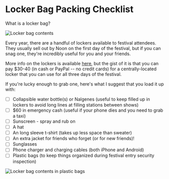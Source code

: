 # Locker Bag Packing Checklist

What is a locker bag?

![Locker bag contents]()

Every year, there are a handful of lockers available to festival attendees. They usually sell out by Noon on the first day of the festival, but if you can snag one, they're incredibly useful for you and your friends.

More info on the lockers is available [here](http://www.outsidelandslockers.com/u03.htm), but the gist of it is that you can pay $30-40 (in cash or PayPal -- no credit cards) for a centrally-located locker that you can use for all three days of the festival.

If you're lucky enough to grab one, here's what I suggest that you load it up with:

- [ ] Collapsible water bottle(s) or Nalgenes (useful to keep filled up in lockers to avoid long lines at filling stations between shows)
- [ ] $60 in emergency cash (useful if your phone dies and you need to grab a taxi)
- [ ] Sunscreen - spray and rub on
- [ ] A hat
- [ ] An long sleeve t-shirt (takes up less space than sweater)
- [ ] An extra jacket for friends who forget (or for new friends)!
- [ ] Sunglasses
- [ ] Phone charger and charging cables (both iPhone and Android)
- [ ] Plastic bags (to keep things organized during festival entry security inspection)

![Locker bag contents in plastic bags]()
